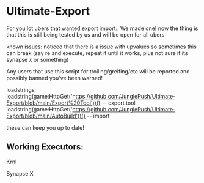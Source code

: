 # Ultimate-Export

For you lot ubers that wanted export import.. We made one! now the thing is that this is still being tested by us and will be open for all ubers

known issues:
noticed that there is a issue with upvalues so sometimes this can break (say re and execute, repeat it until it works, plus not sure if its synapse x or something)

Any users that use this script for trolling/greifing/etc will be reported and possibly banned you've been warned!

loadstrings:
loadstring(game:HttpGet('https://github.com/JunglePush/Ultimate-Export/blob/main/Export%20Tool'))() -- export tool
loadstring(game:HttpGet('https://github.com/JunglePush/Ultimate-Export/blob/main/AutoBuild'))() -- import

these can keep you up to date!

Working Executors:
-------------------------------------------------------------------------------------------------------------------------------------------------------------------------

Krnl

Synapse X
